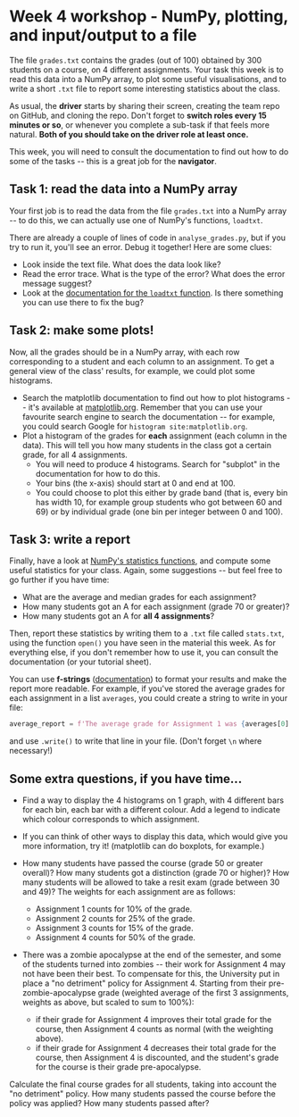 # Week 4 workshop - NumPy, plotting, and input/output to a file

The file `grades.txt` contains the grades (out of 100) obtained by 300 students on a course, on 4 different assignments. Your task this week is to read this data into a NumPy array, to plot some useful visualisations, and to write a short `.txt` file to report some interesting statistics about the class.

As usual, the **driver** starts by sharing their screen, creating the team repo on GitHub, and cloning the repo. Don't forget to **switch roles every 15 minutes or so**, or whenever you complete a sub-task if that feels more natural. **Both of you should take on the driver role at least once.**

This week, you will need to consult the documentation to find out how to do some of the tasks -- this is a great job for the **navigator**.

## Task 1: read the data into a NumPy array

Your first job is to read the data from the file `grades.txt` into a NumPy array -- to do this, we can actually use one of NumPy's functions, `loadtxt`.

There are already a couple of lines of code in `analyse_grades.py`, but if you try to run it, you'll see an error. Debug it together! Here are some clues:

- Look inside the text file. What does the data look like?
- Read the error trace. What is the type of the error? What does the error message suggest?
- Look at the [documentation for the `loadtxt` function](https://numpy.org/doc/stable/reference/generated/numpy.loadtxt.html?highlight=loadtxt#numpy.loadtxt). Is there something you can use there to fix the bug?

## Task 2: make some plots!

Now, all the grades should be in a NumPy array, with each row corresponding to a student and each column to an assignment. To get a general view of the class' results, for example, we could plot some histograms.

- Search the matplotlib documentation to find out how to plot histograms -- it's available at [matplotlib.org](https://matplotlib.org/). Remember that you can use your favourite search engine to search the documentation -- for example, you could search Google for `histogram site:matplotlib.org`.
- Plot a histogram of the grades for **each** assignment (each column in the data). This will tell you how many students in the class got a certain grade, for all 4 assignments.
    - You will need to produce 4 histograms. Search for "subplot" in the documentation for how to do this.
    - Your bins (the x-axis) should start at 0 and end at 100.
    - You could choose to plot this either by grade band (that is, every bin has width 10, for example group students who got between 60 and 69) or by individual grade (one bin per integer between 0 and 100).

## Task 3: write a report

Finally, have a look at [NumPy's statistics functions](https://numpy.org/doc/stable/reference/routines.statistics.html), and compute some useful statistics for your class. Again, some suggestions -- but feel free to go further if you have time:

- What are the average and median grades for each assignment?
- How many students got an A for each assignment (grade 70 or greater)? 
- How many students got an A for **all 4 assignments**?

Then, report these statistics by writing them to a `.txt` file called `stats.txt`, using the function `open()` you have seen in the material this week. As for everything else, if you don't remember how to use it, you can consult the documentation (or your tutorial sheet).

You can use **f-strings** ([documentation](https://docs.python.org/3/tutorial/inputoutput.html#tut-f-strings)) to format your results and make the report more readable. For example, if you've stored the average grades for each assignment in a list `averages`, you could create a string to write in your file:

```python
average_report = f'The average grade for Assignment 1 was {averages[0]:.1f}.'
```
and use `.write()` to write that line in your file. (Don't forget `\n` where necessary!)

## Some extra questions, if you have time...

- Find a way to display the 4 histograms on 1 graph, with 4 different bars for each bin, each bar with a different colour. Add a legend to indicate which colour corresponds to which assignment.

- If you can think of other ways to display this data, which would give you more information, try it! (matplotlib can do boxplots, for example.)

- How many students have passed the course (grade 50 or greater overall)? How many students got a distinction (grade 70 or higher)? How many students will be allowed to take a resit exam (grade between 30 and 49)? The weights for each assignment are as follows:
    - Assignment 1 counts for 10% of the grade.
    - Assignment 2 counts for 25% of the grade.
    - Assignment 3 counts for 15% of the grade.
    - Assignment 4 counts for 50% of the grade.

- There was a zombie apocalypse at the end of the semester, and some of the students turned into zombies -- their work for Assignment 4 may not have been their best. To compensate for this, the University put in place a "no detriment" policy for Assignment 4. Starting from their pre-zombie-apocalypse grade (weighted average of the first 3 assignments, weights as above, but scaled to sum to 100%):
    - if their grade for Assignment 4 improves their total grade for the course, then Assignment 4 counts as normal (with the weighting above).
    - if their grade for Assignment 4 decreases their total grade for the course, then Assignment 4 is discounted, and the student's grade for the course is their grade pre-apocalypse.

Calculate the final course grades for all students, taking into account the "no detriment" policy. How many students passed the course before the policy was applied? How many students passed after?
